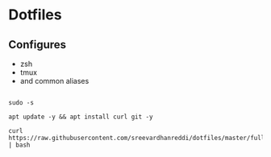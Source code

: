 # Dotfiles

## Configures
- zsh
- tmux
- and common aliases

``` shell

sudo -s

apt update -y && apt install curl git -y

curl https://raw.githubusercontent.com/sreevardhanreddi/dotfiles/master/full_setup.sh | bash

```
